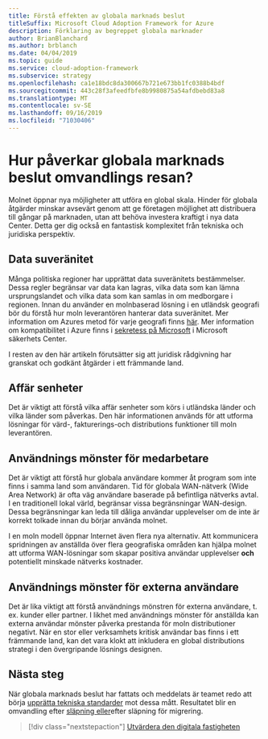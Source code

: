 ```yaml
---
title: Förstå effekten av globala marknads beslut
titleSuffix: Microsoft Cloud Adoption Framework for Azure
description: Förklaring av begreppet globala marknader
author: BrianBlanchard
ms.author: brblanch
ms.date: 04/04/2019
ms.topic: guide
ms.service: cloud-adoption-framework
ms.subservice: strategy
ms.openlocfilehash: ca1e18bdc8da300667b721e673bb1fc0388b4bdf
ms.sourcegitcommit: 443c28f3afeedfbfe8b9980875a54afdbebd83a8
ms.translationtype: MT
ms.contentlocale: sv-SE
ms.lasthandoff: 09/16/2019
ms.locfileid: "71030406"
---
```

<!-- markdownlint-disable MD026 -->

# <a name="how-will-global-market-decisions-affect-the-transformation-journey"></a>Hur påverkar globala marknads beslut omvandlings resan?

Molnet öppnar nya möjligheter att utföra en global skala. Hinder för globala åtgärder minskar avsevärt genom att ge företagen möjlighet att distribuera till gångar på marknaden, utan att behöva investera kraftigt i nya data Center. Detta ger dig också en fantastisk komplexitet från tekniska och juridiska perspektiv.

## <a name="data-sovereignty"></a>Data suveränitet

Många politiska regioner har upprättat data suveränitets bestämmelser. Dessa regler begränsar var data kan lagras, vilka data som kan lämna ursprungslandet och vilka data som kan samlas in om medborgare i regionen. Innan du använder en molnbaserad lösning i en utländsk geografi bör du förstå hur moln leverantören hanterar data suveränitet. Mer information om Azures metod för varje geografi finns [här](https://azure.microsoft.com/global-infrastructure/geographies). Mer information om kompatibilitet i Azure finns i [sekretess på Microsoft](https://www.microsoft.com/trustcenter/privacy) i Microsoft säkerhets Center.

I resten av den här artikeln förutsätter sig att juridisk rådgivning har granskat och godkänt åtgärder i ett främmande land.

## <a name="business-units"></a>Affär senheter

Det är viktigt att förstå vilka affär senheter som körs i utländska länder och vilka länder som påverkas. Den här informationen används för att utforma lösningar för värd-, fakturerings-och distributions funktioner till moln leverantören.

## <a name="employee-usage-patterns"></a>Användnings mönster för medarbetare

Det är viktigt att förstå hur globala användare kommer åt program som inte finns i samma land som användaren. Tid för globala WAN-nätverk (Wide Area Network) är ofta väg användare baserade på befintliga nätverks avtal. I en traditionell lokal värld, begränsar vissa begränsningar WAN-design. Dessa begränsningar kan leda till dåliga användar upplevelser om de inte är korrekt tolkade innan du börjar använda molnet.

I en moln modell öppnar Internet även flera nya alternativ. Att kommunicera spridningen av anställda över flera geografiska områden kan hjälpa molnet att utforma WAN-lösningar som skapar positiva användar upplevelser **och** potentiellt minskade nätverks kostnader.

## <a name="external-user-usage-patterns"></a>Användnings mönster för externa användare

Det är lika viktigt att förstå användnings mönstren för externa användare, t. ex. kunder eller partner. I likhet med användnings mönster för anställda kan externa användar mönster påverka prestanda för moln distributioner negativt. När en stor eller verksamhets kritisk användar bas finns i ett främmande land, kan det vara klokt att inkludera en global distributions strategi i den övergripande lösnings designen.

## <a name="next-steps"></a>Nästa steg

När globala marknads beslut har fattats och meddelats är teamet redo att börja [upprätta tekniska standarder](../digital-estate/index.md) mot dessa mått.
Resultatet blir en omvandling efter [släpning eller](..//migrate/migration-considerations/prerequisites/technical-complexity.md)efter släpning för migrering.

> [!div class="nextstepaction"]
> [Utvärdera den digitala fastigheten](../digital-estate/index.md)

